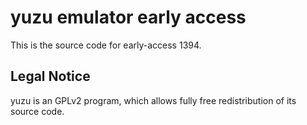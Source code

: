 yuzu emulator early access
=============

This is the source code for early-access 1394.

## Legal Notice

yuzu is an GPLv2 program, which allows fully free redistribution of its source code.